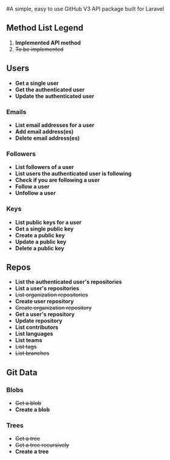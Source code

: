 #A simple, easy to use GitHub V3 API package built for Laravel

## Method List Legend

1. __Implemented API method__
2. ~~To be implemented~~

## Users

* __Get a single user__
* __Get the authenticated user__
* __Update the authenticated user__

### Emails
* __List email addresses for a user__
* __Add email address(es)__
* __Delete email address(es)__

### Followers
* __List followers of a user__
* __List users the authenticated user is following__
* __Check if you are following a user__
* __Follow a user__
* __Unfollow a user__

### Keys
* __List public keys for a user__
* __Get a single public key__
* __Create a public key__
* __Update a public key__
* __Delete a public key__

## Repos

* __List the authenticated user's repositories__
* __List a user's repositories__
* ~~List organization repositories~~
* __Create user repository__
* ~~Create organization repository~~
* __Get a user's repository__
* __Update repository__
* __List contributors__
* __List languages__
* __List teams__
* ~~List tags~~
* ~~List branches~~

## Git Data

### Blobs

* ~~Get a blob~~
* __Create a blob__

### Trees
* ~~Get a tree~~
* ~~Get a tree recursively~~
* __Create a tree__